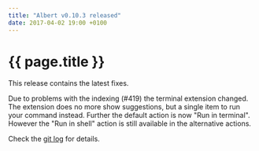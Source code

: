 ```yaml
---
title: "Albert v0.10.3 released"
date: 2017-04-02 19:00 +0100
---
```


# {{ page.title }}

This release contains the latest fixes.

Due to problems with the indexing (\#419) the terminal extension changed. The extension does no more show suggestions, but a single item to run your command instead. Further the default action is now "Run in terminal". However the "Run in shell" action is still available in the alternative actions.

Check the [git log](https://github.com/albertlauncher/albert/commits/v0.10.3) for details.
